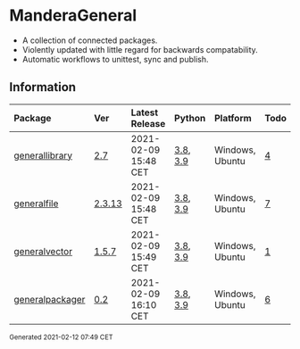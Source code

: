 # ManderaGeneral
 - A collection of connected packages.
 - Violently updated with little regard for backwards compatability.
 - Automatic workflows to unittest, sync and publish.

## Information
| Package                                                              | Ver                                              | Latest Release       | Python                                                                                                                   | Platform        | Todo                                                        |   Lvl | Tests   |
|:---------------------------------------------------------------------|:-------------------------------------------------|:---------------------|:-------------------------------------------------------------------------------------------------------------------------|:----------------|:------------------------------------------------------------|------:|:--------|
| [generallibrary](https://github.com/ManderaGeneral/generallibrary)   | [2.7](https://pypi.org/project/generallibrary/)  | 2021-02-09 15:48 CET | [3.8](https://www.python.org/downloads/release/python-380/), [3.9](https://www.python.org/downloads/release/python-390/) | Windows, Ubuntu | [4](https://github.com/ManderaGeneral/generallibrary#Todo)  |     0 | 87.0 %  |
| [generalfile](https://github.com/ManderaGeneral/generalfile)         | [2.3.13](https://pypi.org/project/generalfile/)  | 2021-02-09 15:48 CET | [3.8](https://www.python.org/downloads/release/python-380/), [3.9](https://www.python.org/downloads/release/python-390/) | Windows, Ubuntu | [7](https://github.com/ManderaGeneral/generalfile#Todo)     |     1 | 73.5 %  |
| [generalvector](https://github.com/ManderaGeneral/generalvector)     | [1.5.7](https://pypi.org/project/generalvector/) | 2021-02-09 15:49 CET | [3.8](https://www.python.org/downloads/release/python-380/), [3.9](https://www.python.org/downloads/release/python-390/) | Windows, Ubuntu | [1](https://github.com/ManderaGeneral/generalvector#Todo)   |     1 | 100.0 % |
| [generalpackager](https://github.com/ManderaGeneral/generalpackager) | [0.2](https://pypi.org/project/generalpackager/) | 2021-02-09 16:10 CET | [3.8](https://www.python.org/downloads/release/python-380/), [3.9](https://www.python.org/downloads/release/python-390/) | Windows, Ubuntu | [6](https://github.com/ManderaGeneral/generalpackager#Todo) |     2 | 6.5 %   |

<sup>
Generated 2021-02-12 07:49 CET
</sup>
